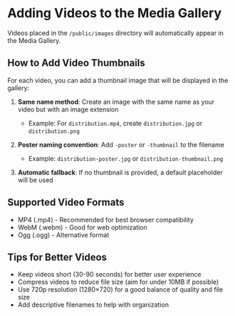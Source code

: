 # Adding Videos to the Media Gallery

Videos placed in the `/public/images` directory will automatically appear in the Media Gallery.

## How to Add Video Thumbnails

For each video, you can add a thumbnail image that will be displayed in the gallery:

1. **Same name method**: Create an image with the same name as your video but with an image extension
   - Example: For `distribution.mp4`, create `distribution.jpg` or `distribution.png`

2. **Poster naming convention**: Add `-poster` or `-thumbnail` to the filename
   - Example: `distribution-poster.jpg` or `distribution-thumbnail.png`

3. **Automatic fallback**: If no thumbnail is provided, a default placeholder will be used

## Supported Video Formats

- MP4 (.mp4) - Recommended for best browser compatibility
- WebM (.webm) - Good for web optimization
- Ogg (.ogg) - Alternative format

## Tips for Better Videos

- Keep videos short (30-90 seconds) for better user experience
- Compress videos to reduce file size (aim for under 10MB if possible)
- Use 720p resolution (1280×720) for a good balance of quality and file size
- Add descriptive filenames to help with organization